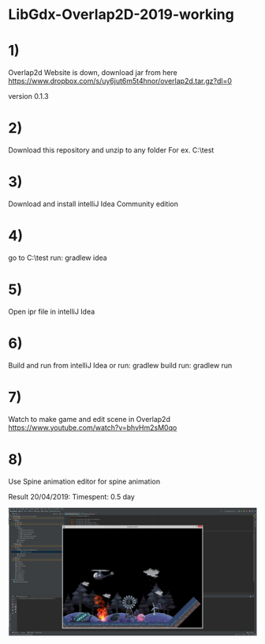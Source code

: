 # LibGdx-Overlap2D-2019-working

# 1)
Overlap2d Website is down, download jar from here
https://www.dropbox.com/s/uy6jut6m5t4hnor/overlap2d.tar.gz?dl=0

version 0.1.3

# 2)
Download this repository and unzip to any folder
For ex. C:\test

# 3)
Download and install intelliJ Idea Community edition

# 4)
go to C:\test
run: gradlew idea

# 5)
Open ipr file in intelliJ Idea

# 6)
Build and run from intelliJ Idea 
or
run: gradlew build
run: gradlew run

# 7)
Watch to make game and edit scene in Overlap2d
https://www.youtube.com/watch?v=bhvHm2sM0qo

# 8)
Use Spine animation editor for spine animation


Result 20/04/2019:
Timespent: 0.5 day

![Alt text](sdbasdbad.jpg?raw=true "screen")
